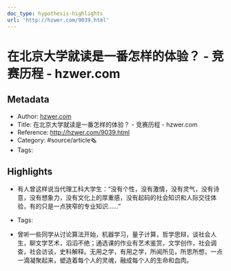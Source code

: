 ```yaml
---
doc_type: hypothesis-highlights
url: 'http://hzwer.com/9039.html'
---
```

# 在北京大学就读是一番怎样的体验？ - 竞赛历程 - hzwer.com
## Metadata
- Author: [hzwer.com]()
- Title: 在北京大学就读是一番怎样的体验？ - 竞赛历程 - hzwer.com
- Reference: http://hzwer.com/9039.html
- Category: #source/article🗞
- Tags:
## Highlights
- 有人曾这样说当代理工科大学生：“没有个性，没有激情，没有灵气，没有诗意，没有想象力，没有文化上的厚重感，没有起码的社会知识和人际交往体验，有的只是一点狭窄的专业知识……”


- Tags:

- 曾听一些同学从讨论算法开始，机器学习，量子计算，哲学思辩，谈社会人生，聊文学艺术，滔滔不绝；通选课的作业有艺术鉴赏，文学创作，社会调查，社会访谈，史料解释。无用之学，有用之学，所闻所见，所思所想，一点一滴凝聚起来，塑造着每个人的灵魂，融成每个人的生命和血肉。

